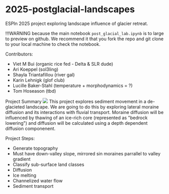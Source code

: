 # 2025-postglacial-landscapes
ESPIn 2025 project exploring landscape influence of glacier retreat.

!!!WARNING
because the main notebook  `post_glacial_lab.ipynb` is to large to preview on github. We recommend it that you fork the repo and git clone to your local machine to check the notebook.

Contributors:
* Viet M Bui (organic rice fed - Delta & SLR dude)
* Ari Koeppel (sol3ling)
* Shayla Triantafillou (river gal)
* Karin Lehnigk (glof club)
* Lucille Baker-Stahl (temperature + morphodynamics = ?)
* Tom Hoseason (tbd)

Project Summary
![](dutch_baby_slice.png)
  This project explores sediment movement in a de-glacieted landscape. We are going to do this by exploring lateral moraine diffusion and its interactions with fluvial transport. Moraine diffusion will be influenced by thawing of an ice-rich core (represented as "bedrock lowering") and diffusion will be calculated using a depth dependent diffusion componenent. 

Project Steps:
* Generate topography
*   Must have down-valley slope, mirrored sin moraines parrallel to valley gradient
* Classify sub-surface land classes
* Diffusion
* Ice melting
* Channelized water flow
* Sediment transport 


